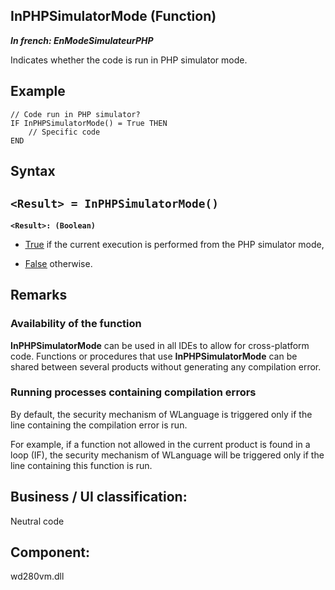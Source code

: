 


## InPHPSimulatorMode (Function)

***In french: EnModeSimulateurPHP***



<a name="XUse"></a>
<a name="Use"></a>
<a name="description"></a>
Indicates whether the code is run in PHP simulator mode.


<a name="Example1"></a>
<a name="sample_code"></a>

## Example


```wl
// Code run in PHP simulator? 
IF InPHPSimulatorMode() = True THEN
	// Specific code
END
```

<a name="XSYNTAX"></a>
<a name="SYNTAX1"></a>

## Syntax

`<Result> = InPHPSimulatorMode()`
---

**`<Result>: (Boolean)`**



- <u><u><u><u>True</u></u></u></u> if the current execution is performed from the PHP simulator mode, 

- <u><u><u><u>False</u></u></u></u> otherwise.






<a name="NOTE0"></a>
<a name="NOTE0_1"></a>

## Remarks


### Availability of the function
<a name="availability_the_function_ELTPARAGRAPHE000222"></a>

**InPHPSimulatorMode** can be used in all IDEs to allow for cross-platform code. Functions or procedures that use **InPHPSimulatorMode** can be shared between several products without generating any compilation error.
<a name="NOTE0_2"></a>


### Running processes containing compilation errors
<a name="running_processes_containing_compilation_errors_ELTPARAGRAPHE000236"></a>

By default, the security mechanism of WLanguage is triggered only if the line containing the compilation error is run.

For example, if a function not allowed in the current product is found in a loop (IF), the security mechanism of WLanguage will be triggered only if the line containing this function is run.

<a name="XComponent"></a>

## Business / UI classification:
Neutral code
## Component:
wd280vm.dll
